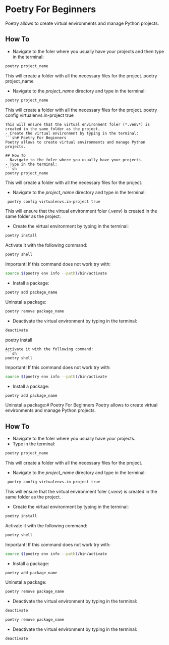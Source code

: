 # Poetry For Beginners
Poetry allows to create virtual environments and manage Python projects.

## How To
- Navigate to the foler where you usually have your projects and then type in the terminal:
```sh
poetry project_name
```
This will create a folder with all the necessary files for the project.
poetry project_name
- Navigate to the *project_name* directory and type in the terminal:
```sh
poetry project_name
```
This will create a folder with all the necessary files for the project.
 poetry config virtualenvs.in-project true
```
This will ensure that the virtual environment foler (*.venv*) is created in the same folder as the project.
- Create the virtual environment by typing in the terminal:
```sh# Poetry For Beginners
Poetry allows to create virtual environments and manage Python projects.

## How To
- Navigate to the foler where you usually have your projects.
- Type in the terminal:
```sh
poetry project_name
```
This will create a folder with all the necessary files for the project.
- Navigate to the *project_name* directory and type in the terminal:
```sh
 poetry config virtualenvs.in-project true
```
This will ensure that the virtual environment foler (*.venv*) is created in the same folder as the project.
- Create the virtual environment by typing in the terminal:
```sh
poetry install
```
Activate it with the following command:
```sh
poetry shell
```
Important! If this command does not work try with:
```sh
source $(poetry env info --path)/bin/activate
```
- Install a package:
```sh
poetry add package_name
```
Uninstal a package:
```sh
poetry remove package_name
``````
- Deactivate the virtual environment by typing in the terminal:
```sh
deactivate
```
poetry install
```
Activate it with the following command:
```sh
poetry shell
```
Important! If this command does not work try with:
```sh
source $(poetry env info --path)/bin/activate
```
- Install a package:
```sh
poetry add package_name
```
Uninstal a package:# Poetry For Beginners
Poetry allows to create virtual environments and manage Python projects.

## How To
- Navigate to the foler where you usually have your projects.
- Type in the terminal:
```sh
poetry project_name
```
This will create a folder with all the necessary files for the project.
- Navigate to the *project_name* directory and type in the terminal:
```sh
 poetry config virtualenvs.in-project true
```
This will ensure that the virtual environment foler (*.venv*) is created in the same folder as the project.
- Create the virtual environment by typing in the terminal:
```sh
poetry install
```
Activate it with the following command:
```sh
poetry shell
```
Important! If this command does not work try with:
```sh
source $(poetry env info --path)/bin/activate
```
- Install a package:
```sh
poetry add package_name
```
Uninstal a package:
```sh
poetry remove package_name
``````
- Deactivate the virtual environment by typing in the terminal:
```sh
deactivate
```
```sh
poetry remove package_name
``````
- Deactivate the virtual environment by typing in the terminal:
```sh
deactivate
```
